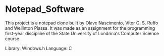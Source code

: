 # Notepad_Software

This project is a notepad clone built by Olavo Nascimento, Vitor G. S. Ruffo and Wellinton Piassa. It was made as an assignment for the programming first-year discipline of the State University of Londrina's Computer Science course.

Library: Windows.h 
Language: C
